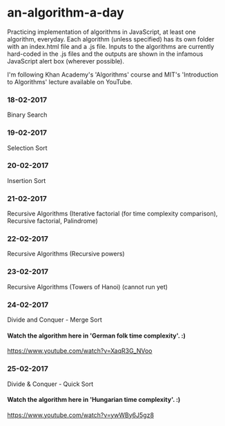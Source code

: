 # an-algorithm-a-day
Practicing implementation of algorithms in JavaScript, at least one algorithm, everyday. Each algorithm (unless specified) has its own folder with an index.html file and a <algorithmName>.js file. Inputs to the algorithms are currently hard-coded in the .js files and the outputs are shown in the infamous JavaScript alert box (wherever possible).

I'm following Khan Academy's 'Algorithms' course and MIT's 'Introduction to Algorithms' lecture available on YouTube.

### 18-02-2017
Binary Search

### 19-02-2017
Selection Sort

### 20-02-2017
Insertion Sort

### 21-02-2017
Recursive Algorithms (Iterative factorial (for time complexity comparison), Recursive factorial, Palindrome)

### 22-02-2017
Recursive Algorithms (Recursive powers)

### 23-02-2017
Recursive Algorithms (Towers of Hanoi) (cannot run yet)

### 24-02-2017
Divide and Conquer - Merge Sort
#### Watch the algorithm here in 'German folk time complexity'. :)
https://www.youtube.com/watch?v=XaqR3G_NVoo

### 25-02-2017
Divide & Conquer - Quick Sort
#### Watch the algorithm here in 'Hungarian time complexity'. :)
https://www.youtube.com/watch?v=ywWBy6J5gz8
